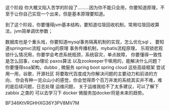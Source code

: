 这个阶段 你大概又陷入苦学的阶段了………因为你不能只会用，你要知道原理，不至于让你自己实现一个出来，但是基本原理要知道。

到了这个阶段，你要懂得jvm基本结构，要知道垃圾回收机制，常用垃圾回收算法，jvm简单调优参数；

数据库也是个重头戏，你要知道mysql事务隔离机制的实现，怎么优化sql ，
 要知道springmvc流程 spring的原理 事务传播机制，mybatis流程原理， 乐观锁悲观锁什么情况用，你要学会考虑系统瓶颈，系统容灾，单点故障， 你要懂得一致性是怎么回事，cap理论 paxos算法 以及zookeeper干嘛用的，能解决什么问题？ 你要懂得soa架构，dubbo , 微服务 spring boot spring cloud 这些高级框架 尝试用一用，谷歌，开源社区 将要取代百度成为你解决问题的主要动力和前进的方向， 你会有种一览众山小的感觉，你会觉得弄个百万并发的系统其实并不难，难的是后续问题，日志处理 运维问题， 关于运维我给不了太多建议，可以了解下 zabbix 之类的 可以去学习下 docker 微服务加docker将是未来的趋势。


BF346KtVRGHHXG36Y3PV8MV7M
